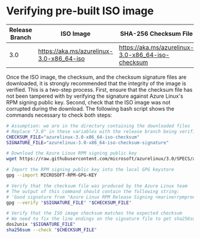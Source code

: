 # Verifying pre-built ISO image

| Release Branch | ISO Image | SHA-256 Checksum File | Checksum Signature |
| -------------- | --------- | --------------------- | ------------------ |
| 3.0            | <https://aka.ms/azurelinux-3.0-x86_64-iso> | <https://aka.ms/azurelinux-3.0-x86_64-iso-checksum> | <https://aka.ms/azurelinux-3.0-x86_64-iso-checksum-signature> |

Once the ISO image, the checksum, and the checksum signature files are downloaded, it is strongly recommended that the integrity of the image is verified. This is a two-step process. First, ensure that the checksum file has not been tampered with by verifying the signature against Azure Linux's RPM signing public key. Second, check that the ISO image was not corrupted during the download. The following bash script shows the commands necessary to check both steps:

```bash
# Assumption: we are in the directory containing the downloaded files
# Replace "3.0" in these variables with the release branch being verified
CHECKSUM_FILE="azurelinux-3.0-x86_64-iso-checksum"
SIGNATURE_FILE="azurelinux-3.0-x86_64-iso-checksum-signature"

# Download the Azure Linux RPM signing public key
wget https://raw.githubusercontent.com/microsoft/azurelinux/3.0/SPECS/azurelinux-repos/MICROSOFT-RPM-GPG-KEY

# Import the RPM signing public key into the local GPG keystore
gpg --import MICROSOFT-RPM-GPG-KEY

# Verify that the checksum file was produced by the Azure Linux team
# The output of this command should contain the following string:
# 'Good signature from "Azure Linux RPM Release Signing <marinerrpmprod@microsoft.com>"'
gpg --verify "$SIGNATURE_FILE" "$CHECKSUM_FILE"

# Verify that the ISO image checksum matches the expected checksum
# We need to fix the line endings on the signature file to get sha256sum to accept it
dos2unix "$SIGNATURE_FILE"
sha256sum --check "$CHECKSUM_FILE"
```
